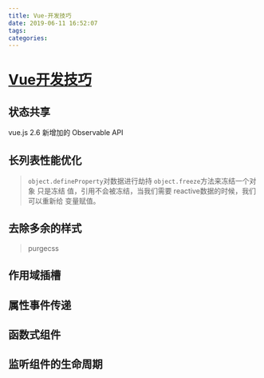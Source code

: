 ```yaml
---
title: Vue-开发技巧
date: 2019-06-11 16:52:07
tags:
categories:
---
```

# [Vue开发技巧](https://mp.weixin.qq.com/s?__biz=MzAwNjI5MTYyMw==&mid=2651497482&idx=1&sn=5c1bf8865cecbf4585441f257d473d09&chksm=80f1adc2b78624d4b26284d65a2e8d3527f04ac186feb2a791aec68f365a8539f14d688ca9a4&scene=0&xtrack=1&key=9f119a2cc0889571aafd9635c6417fd27ab07c1f7c3dcebda2c4a69d22280b6285d0e152ae4a18cdc33e724c8446678b124e72b5216ceed29348a2f3efc69d1778ab5702455a372a785e4232335ddd81&ascene=1&uin=NDc0MjYzNDU1&devicetype=Windows+10&version=62060833&lang=zh_CN&pass_ticket=VKSwa6kXziXKUbDXPDWmyZxfaLh5uErMg1PwsZADDClFFQZmqrotIlucMHi9%2BAQT)

## 状态共享
vue.js 2.6 新增加的 Observable API

## 长列表性能优化
> `object.defineProperty`对数据进行劫持
> `object.freeze`方法来冻结一个对象
只是冻结 值，引用不会被冻结，当我们需要 reactive数据的时候，我们可以重新给 变量赋值。

## 去除多余的样式
> purgecss

## 作用域插槽

## 属性事件传递

## 函数式组件

## 监听组件的生命周期
